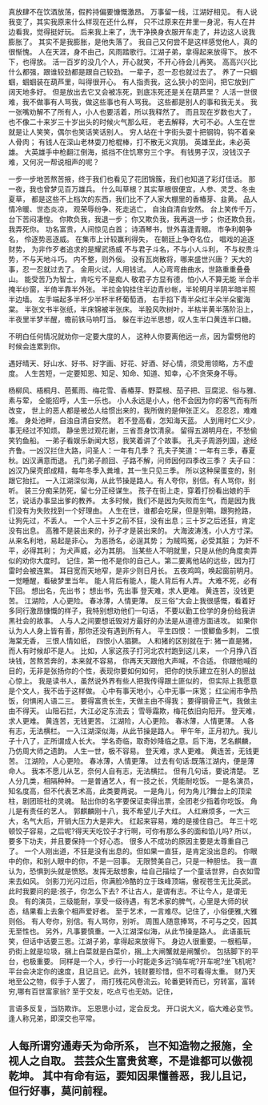 真放肆不在饮酒放荡，假矜持偏要慷慨激昂。
万事留一线，江湖好相见。
有人说我变了，其实我原来什么样现在还什么样，
只不过原来在井里一身泥，有人在井边看我，觉得挺好玩。
后来我上来了，洗干净换身衣服开车走了，井边这人说我膨胀了。
其实不是我膨胀，是他失落了。
我自己又何尝不是这样感觉他人，真的很惭愧。
人在天涯，身不由己，风雨踏歌行。江湖子弟，拿得起来放得下。
放不下，也得放。
活一百岁的没几个人，开心就笑，不开心待会儿再笑。
高高兴兴比什么都强，跟谁较劲都是跟自己较劲。
一辈子，忍一忍也就过去了。
养了一只蝈蝈，蝈蝈装在葫芦里，叫得很开心。
有人指责我，这么狭小的空间，把它放到广阔天地多好。
但是放出去它又会被冻死，到底冻死还是关在葫芦里？
人活一世很难，我不做事有人骂我，做这些事也有人骂我。
这些都是别人的事和我无关。
我一张嘴劝解不了所有人，小人也要活着，所以我释然了。
而且现在岁数也大了，也不像二十来岁三十岁出头的时候火气那么旺，
老去解释，大可不必。人生在世就是让人笑笑，偶尔也笑话笑话别人。
穷人站在十字街头耍十把钢钩，钩不着亲人骨肉；
有钱人在深山老林耍刀枪棍棒，打不散无义宾朋。
英雄至此，未必英雄。
大英雄手中枪翻江倒海，抵挡不住饥寒穷三个字。
有钱男子汉，没钱汉子难，又何况一帮说相声的呢？

一步一步地苦熬苦掖，终于我们也看见了花团锦簇，我们也知道了彩灯佳话。
那一夜，我也曾梦见百万雄兵。
什么叫草根？其实草根很便宜，人参、灵芝、冬虫夏草，
都是这些不上档次的东西，我们比不了人家大棚里的香椿芽、韭黄。
品人情冷暖、世态炎凉，
观荣辱纷争、死走逃亡，
自浊自清自安然。
台上笑传千万，
台下苦闷凄惶。
你欺负我，我退一步；
你又欺负我，我再退一步；
你还欺负我，我弄死你。
功名富贵，人间惊见白首；
诗酒琴书，世外喜逢青眼。
巿争利朝争名，
伶逐势恶逐威。
在集市上计较赢利得失，
在朝廷上争夺名位，
唱戏的追逐财势，
为非作歹者追求的是耀武扬威
不与君子斗名，不与小人斗利，
不与权贵斗势，不与天地斗巧。
内不整，则外佞。
没有瓦岗散将，哪来盛世兴唐？
天大的事，忍一忍就过去了。
金用火试，人用钱试。
人心弯弯曲曲水，世路重重叠叠山。
能受苦乃为智士，肯吃亏不是痴人
敬君子方显有德，怕小人不算无能
半合半掩半纱窗，半倚半靠半外张。
半拉金钩挂住半边青纱帐，半轮明月半阴半暗半照半边墙。
左手端起多半杯少半杯半杯葡萄酒，
右手掐下青半朵红半朵半朵蜜海棠。
半张文书半张纸，半床锦被半张床。
半股风吹树叶，半枯半黄半落阶沿上，
半夜里半梦半醒，檐前铁马响叮当。
躲在半边半思想，叹人生半口黄连半口糖。

不明白任何情况就劝你一定要大度的人，
这种人你要离他远一点，因为雷劈他的时候会连累到你。

遇好晴天、好山水、好书、好字画、好花、好酒、好心情，须受用领略，方不虚度。
人生苦短，一定要知恩、知足、知命、知道、知幸，心不贪荣身不辱。

杨柳风、梧桐月、芭蕉雨、梅花雪、香椿芽、野菜根、茄子把、豆腐泥、俗与雅、素与荤，
全能招呼，人生一乐也。
小人永远是小人，他不会因为你的客气而有所改变，
世上的恶人都是被怂人给惯出来的，我所做的是伸张正义。
忍忍忍，难难难。
身处池畔，自浊自清自安然。
若不登高看，怎知海天蓝。
人到用时仁义少，事无经过不知烦。
静坐思过观花谢，三省吾身饮清泉。
留得五湖明月在，不愁偷笑钓鱼船。
一弟子看娱乐新闻大怒，我笑着讲了个故事。
孔夫子周游列国，途经齐鲁。一凶汉拦住大路，问圣人：一年有几季？
孔夫子笑道：一年有三季，春夏秋。凶汉满意而退。
孔门弟子颜回、子路不解，问师因何四季改三季？
夫子曰：凶汉乃屎壳郎成精，每年冬季入粪堆，其一生只见三季。
所以这种屎蛋变的，别跟它抬扛。
一入江湖深似海，从此节操是路人。有人夸你，别信。有人骂你，别听。
装三分痴呆防死，留七分正经谋生。
孩子在街上走，穿着打扮看出娘的手艺，说话办事显出爹的教养。
太多时候，我们不是因为失败而生气，而是因为我们没有为失败找到一个好理由。
人生在世，谁都会吃屎，但是别嚼。跟狗抢路，让狗先过，不丢人。
一个人三十岁之前不狂，没有出息；三十岁之后还狂，肯定没有出息。
高雅不是装出来的，孙子才是装出来的。
大海波涛浅，小人方寸深。从来名利地，易起是非心。
为恶扬名，必逞其势；
为贼鸣冤，必受其脏；
为奸不平，必得其利；
为犬声威，必为其朋。
当某些人不明就里，只是从他的角度卖弄似的劝你大度时。
记住，第一他不是你的自己人。第二要离他站的远些，因为打雷时会被连累。
耳目宽而天地窄，是非少则日月长。
五夜鸡鸣，唤起窗前明月。
一觉睡醒，看破梦里当年。
能人背后有能人，能人背后有人弄。
大难不死，必有下回。
想出名，先出书；
想出书，先出事
登天难，求人更难。
黄连苦，没钱更苦。
江湖险，人心更险。
春冰薄，人情更薄。
反三俗”大会上我很感慨，看着好多同行激昂慷慨的样子，我特别想劝他们一句话，
不要以勤工俭学的身份给我讲黑社会的故事。
人与人之间要想诋毁对方最好的办法是从道德方面进攻。
如果你认为人人身上皆有善，那你还没有遇到所有人。
平生四恨：
一恨鲫鱼多刺，
二恨海棠无香，
三恨人情如纸，
四恨小人猖獗。
人和猪的区别就在于:
猪一直是猪， 而人有时候却不是人。
比如，人家这孩子打河北农村跑到这儿来，
一个月挣八百块钱，苦熬苦奔的，本来就不容易，
你再天天跟他大声喊，不合适。
你跟他喊的目的，无非是张扬你的个性，表现你要如何如何，
把你的快乐建立在别人的胆战心惊上。
我是读书人，虽然说外界有些人把我传得跟土匪似的，
但实际上我愿意是个文人，我不齿于这样做。
心中有事天地小，心中无事一床宽；
红尘闹市争热饭，何惧闲人语二三。
要得富贵长生，天做主由不得我；
要得钢骨正气，我做主由不得天。
山阻石拦，大江必定东流去；
雪辱霜欺，梅花依旧向阳开。
登天难，求人更难。
黄连苦，无钱更苦。
江湖险，人心更险。
春冰薄，人情更薄。
人各有志，无法横栏。
一入江湖深似海，从此节操是路人。
甲午年，正月初九。我儿子十八了，正所谓成人长大。
学名奇临，取奇妙降临之意。后下海，艺名麒麟，乃仿周大师之遗韵。
人生一世，极不容易。
登天难，求人更难。
黄连苦，无钱更苦。
江湖险，人心更险。
春冰薄，人情更薄。
过去有句话:既落江湖内，便是薄命人。
我本不愿儿从艺，奈何人自有志，无法横拦。
但有几句话，要说清楚。
艺人分几类，相隔种种。
一是普通艺人，有一技之长，凭能耐吃饭。
一是名演员，知名度高，但不代表艺术高，此类要两说。
一是角儿，何为角儿?舞台上的顶梁柱，剧团班社的灵魂。
贴出你的名字要保证卖得出票，全团老少指着你吃饭。
角儿是有责任的艺人。
郭麒麟刚十八，我不希望儿子大红。
人红麻烦多，一大三大，名气大后，开销大压力大是非大。
红起来容易，难的是接住自己。
年三十吃顿饺子容易，之后呢?得天天吃饺子才行啊，可你有那么多的面和馅儿吗?
所以，要多下功夫，并且要保持一个好心态。
很多人不成功的原因主要是太尊重自己了。
一个人刚出道，不狂是没有出息的。但如果一直狂，是肯定没出息的。
你眼中的你，和别人眼中的你，不是一回事。
无限赞美自己，只是一种胆怯。
我一直认为，恐惧到头就是愤怒。发挥无敌想象，给自己描绘了一个童话世界，白衣如雪来去如风。
剑影刀光闪过后，你满脸冷酷的立于珠峰顶端，傲视苍生无比英武。
此时我要问的是:孩子，你怎么下去?
不让古人，是谓有志。不让今人，是谓无良。
有的演员，三级能耐，享受一级待遇，有艺术家的脾气，心里是大师的状态，结果看上去象个相声爱好者。
至于艺术，一言难尽。记住了，小俗便雅,大雅则俗。
有人夸你，别信。有人骂你，别听。
周围人随意捧骂，不可与之交，因其无至性也。
另外，凡事要慎重。一入江湖深似海，从此节操是路人。
此语虽玩笑，但话中话要三思。江湖子弟，拿得起来放得下。
身边人很重要。一根稻草，扔街上就是垃圾，捆上白菜就是白菜价，捆_上大闸蟹就是闸蟹价。
包括脚下的平台，也极重要。
同样是一个人，步行一小时能走多远?骑车呢?开车呢?坐飞机呢?
平台会决定你的速度，且记且记。此外，钱财要珍惜，但不可看得太重。
财乃天地至公之物，假手于人罢了，
雨打残花风卷流云。轮番更转而已，穷转富，富转穷,哪有百世富家翁?
至于交友，吃点亏也无妨。记住，

言语多反复，当防欺诈。
忘恩思小过，定会反戈。
开口说大义，临大难必变节。
逢人称兄弟，即深交也平常。

人每所谓穷通寿夭为命所系，
岂不知造物之报施，全视人之自取。
芸芸众生富贵贫寒，不是谁都可以傲视乾坤。
其中有命有运，要知因果懂善恶，我儿且记，
但行好事，莫问前程。
-
